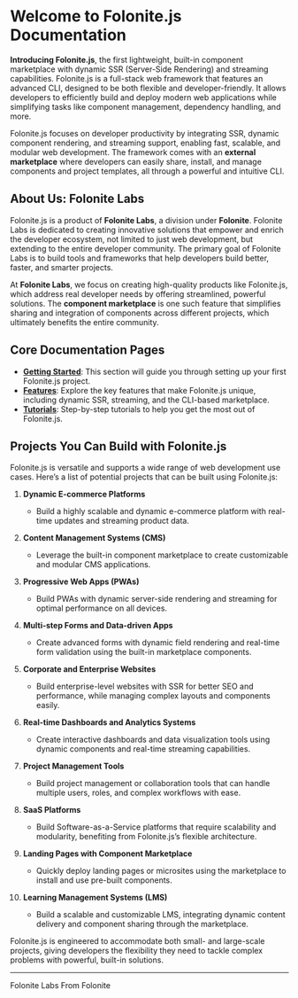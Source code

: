 # Welcome to Folonite.js Documentation

**Introducing Folonite.js**, the first lightweight, built-in component marketplace with dynamic SSR (Server-Side Rendering) and streaming capabilities. Folonite.js is a full-stack web framework that features an advanced CLI, designed to be both flexible and developer-friendly. It allows developers to efficiently build and deploy modern web applications while simplifying tasks like component management, dependency handling, and more.

Folonite.js focuses on developer productivity by integrating SSR, dynamic component rendering, and streaming support, enabling fast, scalable, and modular web development. The framework comes with an **external marketplace** where developers can easily share, install, and manage components and project templates, all through a powerful and intuitive CLI.

## About Us: Folonite Labs

Folonite.js is a product of **Folonite Labs**, a division under **Folonite**. Folonite Labs is dedicated to creating innovative solutions that empower and enrich the developer ecosystem, not limited to just web development, but extending to the entire developer community. The primary goal of Folonite Labs is to build tools and frameworks that help developers build better, faster, and smarter projects.

At **Folonite Labs**, we focus on creating high-quality products like Folonite.js, which address real developer needs by offering streamlined, powerful solutions. The **component marketplace** is one such feature that simplifies sharing and integration of components across different projects, which ultimately benefits the entire community.

## Core Documentation Pages

- **[Getting Started](./getting-started.md)**: This section will guide you through setting up your first Folonite.js project.
- **[Features](./features.md)**: Explore the key features that make Folonite.js unique, including dynamic SSR, streaming, and the CLI-based marketplace.
- **[Tutorials](./tutorials.md)**: Step-by-step tutorials to help you get the most out of Folonite.js.

## Projects You Can Build with Folonite.js

Folonite.js is versatile and supports a wide range of web development use cases. Here’s a list of potential projects that can be built using Folonite.js:

1. **Dynamic E-commerce Platforms**
   - Build a highly scalable and dynamic e-commerce platform with real-time updates and streaming product data.
   
2. **Content Management Systems (CMS)**
   - Leverage the built-in component marketplace to create customizable and modular CMS applications.

3. **Progressive Web Apps (PWAs)**
   - Build PWAs with dynamic server-side rendering and streaming for optimal performance on all devices.

4. **Multi-step Forms and Data-driven Apps**
   - Create advanced forms with dynamic field rendering and real-time form validation using the built-in marketplace components.

5. **Corporate and Enterprise Websites**
   - Build enterprise-level websites with SSR for better SEO and performance, while managing complex layouts and components easily.

6. **Real-time Dashboards and Analytics Systems**
   - Create interactive dashboards and data visualization tools using dynamic components and real-time streaming capabilities.

7. **Project Management Tools**
   - Build project management or collaboration tools that can handle multiple users, roles, and complex workflows with ease.

8. **SaaS Platforms**
   - Build Software-as-a-Service platforms that require scalability and modularity, benefiting from Folonite.js’s flexible architecture.

9. **Landing Pages with Component Marketplace**
   - Quickly deploy landing pages or microsites using the marketplace to install and use pre-built components.

10. **Learning Management Systems (LMS)**
    - Build a scalable and customizable LMS, integrating dynamic content delivery and component sharing through the marketplace.

Folonite.js is engineered to accommodate both small- and large-scale projects, giving developers the flexibility they need to tackle complex problems with powerful, built-in solutions.

---

Folonite Labs From Folonite
